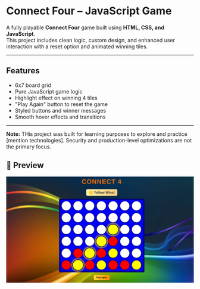 # Connect Four – JavaScript Game

A fully playable **Connect Four** game built using **HTML, CSS, and JavaScript**.  
This project includes clean logic, custom design, and enhanced user interaction with a reset option and animated winning tiles.

---

## Features

- 6x7 board grid
- Pure JavaScript game logic
- Highlight effect on winning 4 tiles
- "Play Again" button to reset the game
- Styled buttons and winner messages
- Smooth hover effects and transitions

---

**Note:** THis project was built for learning purposes to explore and practice [mention technologies]. Security and production-level optimizations are not the primary focus.

## 📸 Preview

![Connect four](/image/pic.png)
